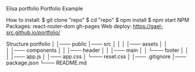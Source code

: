 Elisa portfolio
Portfolio Example

How to install:
$ git clone "repo"
$ cd "repo"
$ npm install
$ npm start
NPM Packages:
react-router-dom
gh-pages
Web deploy:
https://gael-src.github.io/portfolio/

Structure
portfolio
 │
 │─── public
 │─── src
 │     │
 │     │─── assets
 │     │     
 │     │─── components
 │     │     │─── header
 │     │     │─── main
 │     │     └─── footer
 │     │     
 │     │─── app.js
 │     │─── app.css
 │     └─── reset.css
 │ 
 │─── .gitignore
 │─── package.json
 └─── README.md